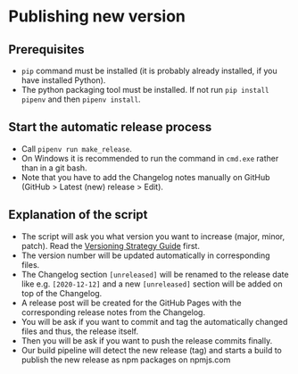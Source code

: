 # Publishing new version

## Prerequisites

-   `pip` command must be installed (it is probably already installed, if you have installed Python).
-   The python packaging tool must be installed. If not run `pip install pipenv` and then `pipenv install`.

## Start the automatic release process

-   Call `pipenv run make_release`.
-   On Windows it is recommended to run the command in `cmd.exe` rather than in a git bash.
-   Note that you have to add the Changelog notes manually on GitHub (GitHub > Latest (new) release > Edit).

## Explanation of the script

-   The script will ask you what version you want to increase (major, minor, patch). Read the [Versioning Strategy Guide](https://maibornwolff.github.io/codecharta/docs/versioning/) first.
-   The version number will be updated automatically in corresponding files.
-   The Changelog section `[unreleased]` will be renamed to the release date like e.g. `[2020-12-12]` and a new `[unreleased]` section will be added on top of the Changelog.
-   A release post will be created for the GitHub Pages with the corresponding release notes from the Changelog.
-   You will be ask if you want to commit and tag the automatically changed files and thus, the release itself.
-   Then you will be ask if you want to push the release commits finally.
-   Our build pipeline will detect the new release (tag) and starts a build to publish the new release as npm packages on npmjs.com
